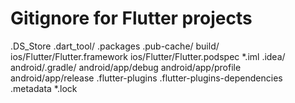 # Gitignore for Flutter projects

.DS_Store
.dart_tool/
.packages
.pub-cache/
build/
ios/Flutter/Flutter.framework
ios/Flutter/Flutter.podspec
*.iml
.idea/
android/.gradle/
android/app/debug
android/app/profile
android/app/release
.flutter-plugins
.flutter-plugins-dependencies
.metadata
*.lock